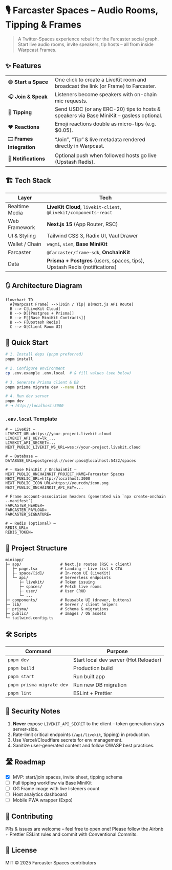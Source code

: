 # 🎙️ Farcaster Spaces – Audio Rooms, Tipping & Frames

> A Twitter-Spaces experience rebuilt for the Farcaster social graph. Start live audio rooms, invite speakers, tip hosts – all from inside Warpcast Frames.

## ✨ Features

|                           |                                                                                         |
| ------------------------- | --------------------------------------------------------------------------------------- |
| 🟣 **Start a Space**      | One click to create a LiveKit room and broadcast the link (or Frame) to Farcaster.      |
| 🎧 **Join & Speak**       | Listeners become speakers with on-chain mic requests.                                   |
| 💸 **Tipping**            | Send USDC (or any ERC-20) tips to hosts & speakers via Base MiniKit – gasless optional. |
| ❤️ **Reactions**          | Emoji reactions double as micro-tips (e.g. $0.05).                                      |
| 🎞 **Frames Integration** | “Join”, “Tip” & live metadata rendered directly in Warpcast.                            |
| 🔔 **Notifications**      | Optional push when followed hosts go live (Upstash Redis).                              |

## 🏗 Tech Stack

| Layer          | Tech                                                                       |
| -------------- | -------------------------------------------------------------------------- |
| Realtime Media | **LiveKit Cloud**, `livekit-client`, `@livekit/components-react`           |
| Web Framework  | **Next.js 15** (App Router, RSC)                                           |
| UI & Styling   | Tailwind CSS 3, Radix UI, Vaul Drawer                                      |
| Wallet / Chain | `wagmi`, `viem`, **Base MiniKit**                                          |
| Farcaster      | `@farcaster/frame-sdk`, **OnchainKit**                                     |
| Data           | **Prisma + Postgres** (users, spaces, tips), Upstash Redis (notifications) |

## 🔃 Architecture Diagram

```mermaid
flowchart TD
  A[Warpcast Frame] -->|Join / Tip| B(Next.js API Route)
  B --> C[LiveKit Cloud]
  B --> D[(Postgres + Prisma)]
  B --> E[[Base MiniKit Contracts]]
  B --> F[Upstash Redis]
  C --> G[Client Room UI]
```

## 🚀 Quick Start

```bash
# 1. Install deps (pnpm preferred)
pnpm install

# 2. Configure environment
cp .env.example .env.local  # & fill values (see below)

# 3. Generate Prisma client & DB
pnpm prisma migrate dev --name init

# 4. Run dev server
pnpm dev
# ➜ http://localhost:3000
```

### `.env.local` Template

```dotenv
# — LiveKit —
LIVEKIT_URL=https://your-project.livekit.cloud
LIVEKIT_API_KEY=lk_...
LIVEKIT_API_SECRET=...
NEXT_PUBLIC_LIVEKIT_WS_URL=wss://your-project.livekit.cloud

# — Database —
DATABASE_URL=postgresql://user:pass@localhost:5432/spaces

# — Base MiniKit / OnchainKit —
NEXT_PUBLIC_ONCHAINKIT_PROJECT_NAME=Farcaster Spaces
NEXT_PUBLIC_URL=http://localhost:3000
NEXT_PUBLIC_ICON_URL=https://yourcdn/icon.png
NEXT_PUBLIC_ONCHAINKIT_API_KEY=...

# Frame account-association headers (generated via `npx create-onchain --manifest`)
FARCASTER_HEADER=
FARCASTER_PAYLOAD=
FARCASTER_SIGNATURE=

# — Redis (optional) —
REDIS_URL=
REDIS_TOKEN=
```

## 📂 Project Structure

```
miniapp/
├─ app/                 # Next.js routes (RSC + client)
│  ├─ page.tsx          # Landing – Live list & CTA
│  ├─ space/[id]/       # In-room UI (LiveKit)
│  └─ api/              # Serverless endpoints
│     ├─ livekit/       # Token issuing
│     ├─ spaces/        # Fetch live rooms
│     ├─ user/          # User CRUD
│     └─ ...
├─ components/          # Reusable UI (drawer, buttons)
├─ lib/                 # Server / client helpers
├─ prisma/              # Schema & migrations
├─ public/              # Images / OG assets
└─ tailwind.config.ts
```

## 🛠 Scripts

| Command                   | Purpose                               |
| ------------------------- | ------------------------------------- |
| `pnpm dev`                | Start local dev server (Hot Reloader) |
| `pnpm build`              | Production build                      |
| `pnpm start`              | Run built app                         |
| `pnpm prisma migrate dev` | Run new DB migration                  |
| `pnpm lint`               | ESLint + Prettier                     |

## 🔐 Security Notes

1. **Never** expose `LIVEKIT_API_SECRET` to the client – token generation stays server-side.
2. Rate-limit critical endpoints (`/api/livekit`, tipping) in production.
3. Use Vercel/Cloudflare secrets for env management.
4. Sanitize user-generated content and follow OWASP best practices.

## 🛣 Roadmap

- [x] MVP: start/join spaces, invite sheet, tipping schema
- [ ] Full tipping workflow via Base MiniKit
- [ ] OG Frame image with live listeners count
- [ ] Host analytics dashboard
- [ ] Mobile PWA wrapper (Expo)

## 🤝 Contributing

PRs & issues are welcome – feel free to open one! Please follow the Airbnb + Prettier ESLint rules and commit with Conventional Commits.

## 📝 License

MIT © 2025 Farcaster Spaces contributors
